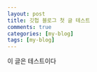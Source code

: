 ```yaml
---
layout: post
title: 깃헙 블로그 첫 글 테스트
comments: true
categories: [my-blog]
tags: [my-blog]
---
```


이 글은 테스트이다
